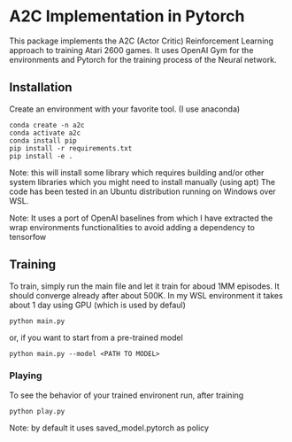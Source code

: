 # A2C Implementation in Pytorch

This package implements the A2C (Actor Critic) Reinforcement Learning approach to training Atari 2600 games.
It uses OpenAI Gym for the environments and Pytorch for the training process of the Neural network.

## Installation
Create an environment with your favorite tool. (I use anaconda)

```
conda create -n a2c
conda activate a2c
conda install pip
pip install -r requirements.txt
pip install -e .
```

Note: this will install some library which requires building and/or other system libraries which you might need to install manually (using apt)
The code has been tested in an Ubuntu distribution running on Windows over WSL.

Note: It uses a port of OpenAI baselines from which I have extracted the wrap environments functionalities to avoid adding a dependency to tensorfow

## Training
To train, simply run the main file and let it train for aboud 1MM episodes. It should converge already after about 500K.
In my WSL environment it takes about 1 day using GPU (which is used by defaul)

```
python main.py
```

or, if you want to start from a pre-trained model

```
python main.py --model <PATH TO MODEL>
```

### Playing
To see the behavior of your trained environent run, after training

```
python play.py
```
Note: by default it uses saved_model.pytorch as policy
